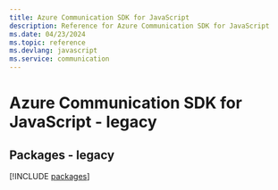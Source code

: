 ```yaml
---
title: Azure Communication SDK for JavaScript
description: Reference for Azure Communication SDK for JavaScript
ms.date: 04/23/2024
ms.topic: reference
ms.devlang: javascript
ms.service: communication
---
```

# Azure Communication SDK for JavaScript - legacy
## Packages - legacy
[!INCLUDE [packages](communication-index.md)]